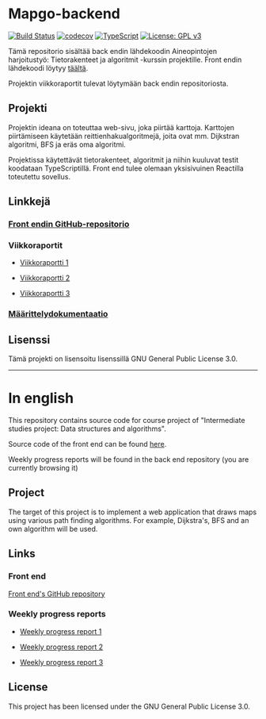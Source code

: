 # Mapgo-backend


[![Build Status](https://travis-ci.org/alehuo/mapgo-backend.svg?branch=master)](https://travis-ci.org/alehuo/mapgo-backend)
[![codecov](https://codecov.io/gh/alehuo/mapgo-backend/branch/master/graph/badge.svg)](https://codecov.io/gh/alehuo/mapgo-backend)
[![TypeScript](https://badges.frapsoft.com/typescript/code/typescript.svg?v=101)](https://github.com/ellerbrock/typescript-badges/)
[![License: GPL v3](https://img.shields.io/badge/License-GPL%20v3-blue.svg)](https://www.gnu.org/licenses/gpl-3.0)

Tämä repositorio sisältää back endin lähdekoodin Aineopintojen harjoitustyö: Tietorakenteet ja algoritmit -kurssin projektille. Front endin lähdekoodi löytyy [täältä](https://github.com/alehuo/mapgo-frontend). 

Projektin viikkoraportit tulevat löytymään back endin repositoriosta.

## Projekti

Projektin ideana on toteuttaa web-sivu, joka piirtää karttoja. Karttojen piirtämiseen käytetään reittienhakualgoritmejä, joita ovat mm. Dijkstran algoritmi, BFS ja eräs oma algoritmi.

Projektissa käytettävät tietorakenteet, algoritmit ja niihin kuuluvat testit koodataan TypeScriptillä. Front end tulee olemaan yksisivuinen Reactilla toteutettu sovellus.

## Linkkejä

### [Front endin GitHub-repositorio](https://github.com/alehuo/mapgo-frontend)

### Viikkoraportit

- [Viikkoraportti 1](https://github.com/alehuo/mapgo-backend/blob/master/doc/Viikkoraportti1.md)

- [Viikkoraportti 2](https://github.com/alehuo/mapgo-backend/blob/master/doc/Viikkoraportti2.md)

- [Viikkoraportti 3](https://github.com/alehuo/mapgo-backend/blob/master/doc/Viikkoraportti3.md)

### [Määrittelydokumentaatio](https://github.com/alehuo/mapgo-backend/blob/master/doc/määrittelydokumentaatio.md)

## Lisenssi

Tämä projekti on lisensoitu lisenssillä GNU General Public License 3.0.

-------------------------------------------

# In english

This repository contains source code for course project of "Intermediate studies project: Data structures and algorithms".

Source code of the front end can be found [here](https://github.com/alehuo/mapgo-frontend). 

Weekly progress reports will be found in the back end repository (you are currently browsing it)

## Project

The target of this project is to implement a web application that draws maps using various path finding algorithms. For example, Dijkstra's, BFS and an own algorithm will be used.

## Links

### Front end

[Front end's GitHub repository](https://github.com/alehuo/mapgo-frontend)

### Weekly progress reports

- [Weekly progress report 1](https://github.com/alehuo/mapgo-backend/blob/master/doc/Viikkoraportti1.md)

- [Weekly progress report 2](https://github.com/alehuo/mapgo-backend/blob/master/doc/Viikkoraportti2.md)

- [Weekly progress report 3](https://github.com/alehuo/mapgo-backend/blob/master/doc/Viikkoraportti3.md)

## License

This project has been licensed under the GNU General Public License 3.0.
